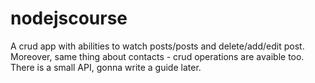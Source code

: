 # nodejscourse
A crud app with abilities to watch posts/posts and delete/add/edit post. Moreover, same thing about contacts - crud operations are avaible too. There is a small API, gonna write a guide later. 
